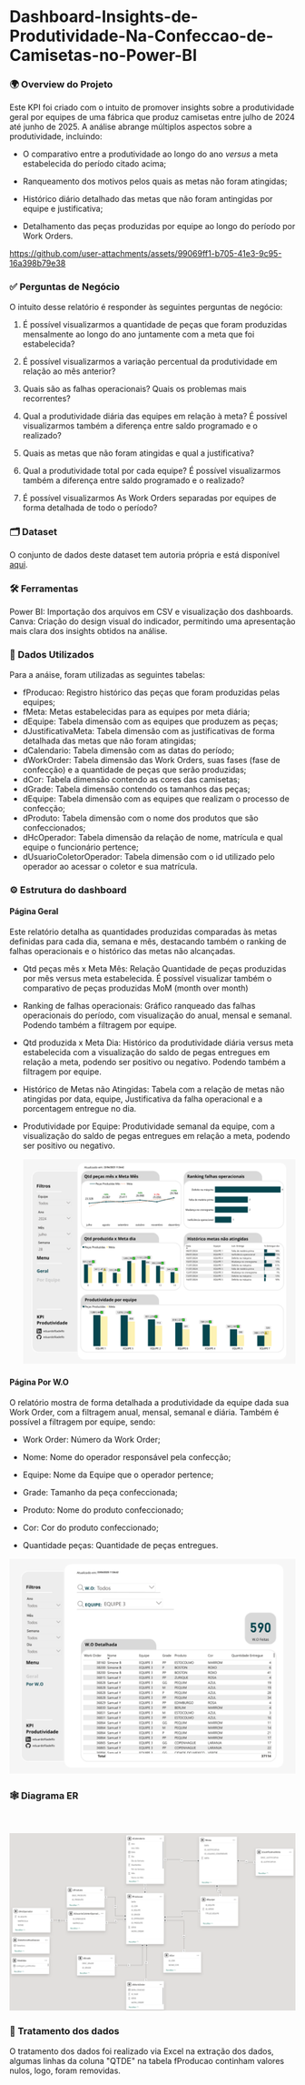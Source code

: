 # Dashboard-Insights-de-Produtividade-Na-Confeccao-de-Camisetas-no-Power-BI

 ### 🌍 Overview do Projeto

Este KPI foi criado com o intuito de promover insights sobre a produtividade geral por equipes de uma fábrica que produz camisetas entre julho de 2024 até junho de 2025. A análise abrange múltiplos aspectos sobre a produtividade, incluindo:

- O comparativo entre a produtividade ao longo do ano _versus_ a meta estabelecida  do período citado acima;

- Ranqueamento dos motivos pelos quais as metas não foram atingidas;

- Histórico diário detalhado das metas que não foram antingidas por equipe e justificativa;

- Detalhamento das peças produzidas por equipe ao longo do período por Work Orders.

https://github.com/user-attachments/assets/99069ff1-b705-41e3-9c95-16a398b79e38
  
### ✅ Perguntas de Negócio

O intuito desse relatório é responder às seguintes perguntas de negócio:

1. É possível visualizarmos a quantidade de peças que foram produzidas mensalmente ao longo do ano juntamente com a meta que foi estabelecida? 

2. É possível visualizarmos a variação percentual da produtividade em relação ao mês anterior? 

2. Quais são as falhas operacionais? Quais os problemas mais recorrentes?

3. Qual a produtividade diária das equipes em relação à meta? É possível visualizarmos também a diferença entre saldo programado e o realizado?

4. Quais as metas que não foram atingidas e qual a justificativa?

5. Qual a produtividade total por cada equipe? É possível visualizarmos também a diferença entre saldo programado e o realizado?

6. É possível visualizarmos As Work Orders separadas por equipes de forma detalhada de todo o período?

### 🗂️ Dataset

O conjunto de dados deste dataset tem autoria própria e está disponível [aqui](https://github.com/eduardofiladelfo/Insights-de-Produtividade-Na-Confeccao-de-Camisetas-no-Power-BI/tree/27aef06a1a2ac6f0ec28fab970ce6f7d8908fda0/bases).

### 🛠️ Ferramentas 

Power BI:  Importação dos arquivos em CSV e visualização dos dashboards.
Canva: Criação do design visual do indicador, permitindo uma apresentação mais clara dos insights obtidos na análise.

### 📝 Dados Utilizados
Para a anáise, foram utilizadas as seguintes tabelas: 

- fProducao: Registro histórico das peças que foram produzidas pelas equipes;
- fMeta: Metas estabelecidas para as equipes por meta diária;
- dEquipe: Tabela dimensão com as equipes que produzem as peças;
- dJustificativaMeta: Tabela dimensão com as justificativas de forma detalhada das metas que não foram atingidas; 
- dCalendario: Tabela dimensão com as datas do período;
- dWorkOrder: Tabela dimensão das Work Orders, suas fases (fase de confecção) e a quantidade de peças que serão produzidas;
- dCor: Tabela dimensão contendo as cores das camisetas; 
- dGrade: Tabela dimensão contendo os tamanhos das peças;
- dEquipe: Tabela dimensão com as equipes que realizam o processo de confecção;
- dProduto: Tabela dimensão com o nome dos produtos que são confeccionados; 
- dHcOperador: Tabela dimensão da relação de nome, matrícula e qual equipe o funcionário pertence;
- dUsuarioColetorOperador: Tabela dimensão com o id utilizado pelo operador ao acessar o coletor e sua matrícula.

### ⚙️ Estrutura do dashboard

#### Página Geral

Este relatório detalha as quantidades produzidas comparadas às metas definidas para cada dia, semana e mês, destacando também o ranking de falhas operacionais e o histórico das metas não alcançadas.

- Qtd peças mês x Meta Mês: Relação Quantidade de peças produzidas por mês versus meta estabelecida. É possível visualizar também o comparativo de peças produzidas MoM (month over month)

- Ranking de falhas operacionais: Gráfico ranqueado das falhas operacionais do período, com visualização do anual, mensal e semanal. Podendo também a filtragem por equipe.
 
- Qtd produzida x Meta Dia: Histórico da produtividade diária versus meta estabelecida com a visualização do saldo de pegas entregues em relação a meta, podendo ser positivo ou negativo. Podendo também a filtragem por equipe. 

- Histórico de Metas não Atingidas: Tabela com a relação de metas não atingidas por data, equipe, Justificativa da falha operacional e a porcentagem entregue no dia. 

- Produtividade por Equipe: Produtividade semanal da equipe, com a visualização do saldo de pegas entregues em relação a meta, podendo ser positivo ou negativo.

  <div align="center">
  
  ![Geral](imagens/Geral.jpg)
  
</div>

#### Página Por W.O

O relatório mostra de forma detalhada a produtividade da equipe dada sua Work Order, com a filtragem anual, mensal, semanal e diária. Também é possível a filtragem por equipe, sendo:

-	Work Order: Número da Work Order;
-	Nome: Nome do operador responsável pela confecção;
-	Equipe: Nome da Equipe que o operador pertence;
-	Grade: Tamanho da peça confeccionada;
-	Produto: Nome do produto confeccionado;
-	Cor: Cor do produto confeccionado;
-	Quantidade peças: Quantidade de peças entregues.

    <div align="center">
  
  ![PorWo](imagens/PorWo.jpg)
  
</div>

### 🕸️ Diagrama ER

ㅤ
    <div align="center">
  
  ![DiagramaER](imagens/DiagramaER.png)
  
</div>

### 🎯 Tratamento dos dados 
O tratamento dos dados foi realizado via Excel na extração dos dados, algumas linhas da coluna "QTDE" na tabela fProducao continham valores nulos, logo, foram removidas.
